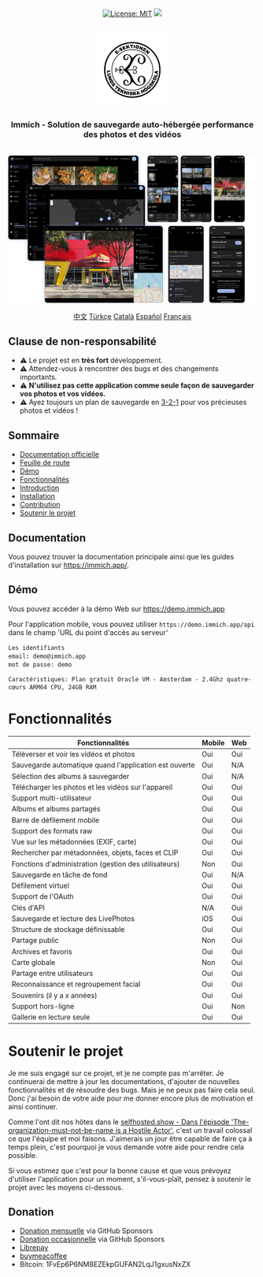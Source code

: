 <p align="center"> 
  <br/>  
  <a href="https://opensource.org/licenses/MIT"><img src="https://img.shields.io/badge/license-MIT-green.svg?color=3F51B5&style=for-the-badge&label=License&logoColor=000000&labelColor=ececec" alt="License: MIT"></a>
  <a href="https://discord.gg/D8JsnBEuKb">
    <img src="https://img.shields.io/discord/979116623879368755.svg?label=Discord&logo=Discord&style=for-the-badge&logoColor=000000&labelColor=ececec" atl="Discord"/>
  </a>
  <br/>  
  <br/>   
</p>

<p align="center">
<img src="design/immich-logo.svg" width="150" title="Login With Custom URL">
</p>
<h3 align="center">Immich - Solution de sauvegarde auto-hébergée performance des photos et des vidéos</h3>
<br/>
<a href="https://immich.app">
<img src="design/immich-screenshots.png" title="Main Screenshot">
</a>
<br/>
<p align="center">
  <a href="README_zh_CN.md">中文</a>
  <a href="README_tr_TR.md">Türkçe</a>
  <a href="README_ca_ES.md">Català</a>
  <a href="README_es_ES.md">Español</a>
  <a href="README_fr_FR.md">Français</a>
</p>

## Clause de non-responsabilité

- ⚠️ Le projet est en **très fort** développement.
- ⚠️ Attendez-vous à rencontrer des bugs et des changements importants.
- ⚠️ **N'utilisez pas cette application comme seule façon de sauvegarder vos photos et vos vidéos.**
- ⚠️ Ayez toujours un plan de sauvegarde en [3-2-1]([https://www.backblaze.com/blog/the-3-2-1-backup-strategy/](https://www.seagate.com/fr/fr/blog/what-is-a-3-2-1-backup-strategy/)) pour vos précieuses photos et vidéos !

## Sommaire

- [Documentation officielle](https://immich.app/docs)
- [Feuille de route](https://github.com/orgs/immich-app/projects/1)
- [Démo](#demo)
- [Fonctionnalités](#features)
- [Introduction](https://immich.app/docs/overview/introduction)
- [Installation](https://immich.app/docs/install/requirements)
- [Contribution](https://immich.app/docs/overview/support-the-project)
- [Soutenir le projet](#support-the-project)

## Documentation

Vous pouvez trouver la documentation principale ainsi que les guides d'installation sur https://immich.app/.

## Démo

Vous pouvez accéder à la démo Web sur https://demo.immich.app

Pour l'application mobile, vous pouvez utiliser `https://demo.immich.app/api` dans le champ 'URL du point d'accès au serveur'

```bash title="Demo Credential"
Les identifiants
email: demo@immich.app
mot de passe: demo
```

```
Caractéristiques: Plan gratuit Oracle VM - Amsterdam - 2.4Ghz quatre-cœurs ARM64 CPU, 24GB RAM
```

# Fonctionnalités

| Fonctionnalités                                                  | Mobile | Web |
| ---------------------------------------------------------------- | ------ | --- |
| Téléverser et voir les vidéos et photos                          | Oui    | Oui |
| Sauvegarde automatique quand l'application est ouverte           | Oui    | N/A |
| Sélection des albums à sauvegarder                               | Oui    | N/A |
| Télécharger les photos et les vidéos sur l'appareil              | Oui    | Oui |
| Support multi-utilisateur                                        | Oui    | Oui |
| Albums et albums partagés                                        | Oui    | Oui |
| Barre de défilement mobile                                       | Oui    | Oui |
| Support des formats raw                                          | Oui    | Oui |
| Vue sur les métadonnées (EXIF, carte)                            | Oui    | Oui |
| Rechercher par métadonnées, objets, faces et CLIP                | Oui    | Oui |
| Fonctions d'administration (gestion des utilisateurs)            | Non    | Oui |
| Sauvegarde en tâche de fond                                      | Oui    | N/A |
| Défilement virtuel                                               | Oui    | Oui |
| Support de l'OAuth                                               | Oui    | Oui |
| Clés d'API                                                       | N/A    | Oui |
| Sauvegarde et lecture des LivePhotos                             | iOS    | Oui |
| Structure de stockage définissable                               | Oui    | Oui |
| Partage public                                                   | Non    | Oui |
| Archives et favoris                                              | Oui    | Oui |
| Carte globale                                                    | Non    | Oui |
| Partage entre utilisateurs                                       | Oui    | Oui |
| Reconnaissance et regroupement facial                            | Oui    | Oui |
| Souvenirs (il y a x années)                                      | Oui    | Oui |
| Support hors-ligne                                               | Oui    | Non |
| Gallerie en lecture seule                                        | Oui    | Oui |

# Soutenir le projet

Je me suis engagé sur ce projet, et je ne compte pas m'arrêter. Je continuerai de mettre à jour les documentations, d'ajouter de nouvelles fonctionnalités et de résoudre des bugs. Mais je ne peux pas faire cela seul. Donc j'ai besoin de votre aide pour me donner encore plus de motivation et ainsi continuer.

Comme l'ont dit nos hôtes dans le [selfhosted.show - Dans l'épisode 'The-organization-must-not-be-name is a Hostile Actor'](https://selfhosted.show/79?t=1418), c'est un travail colossal ce que l'équipe et moi faisons. J'aimerais un jour être capable de faire ça à temps plein, c'est pourquoi je vous demande votre aide pour rendre cela possible.

Si vous estimez que c'est pour la bonne cause et que vous prévoyez d'utiliser l'application pour un moment, s'il-vous-plaît, pensez à soutenir le projet avec les moyens ci-dessous.

## Donation

- [Donation mensuelle](https://github.com/sponsors/alextran1502) via GitHub Sponsors
- [Donation occasionnelle](https://github.com/sponsors/alextran1502?frequency=one-time&sponsor=alextran1502) via GitHub Sponsors
- [Librepay](https://liberapay.com/alex.tran1502/)
- [buymeacoffee](https://www.buymeacoffee.com/altran1502)
- Bitcoin: 1FvEp6P6NM8EZEkpGUFAN2LqJ1gxusNxZX
